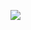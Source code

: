 [![](https://github.com/docker-images-mamono210/cmatrix/workflows/build/badge.svg)](https://github.com/docker-images-mamono210/cmatrix/actions?query=workflow%3Abuild)
